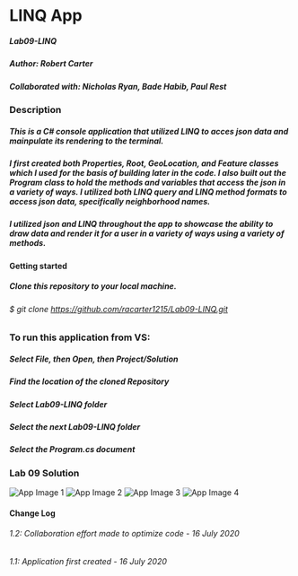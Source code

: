 # LINQ App
##### Lab09-LINQ
##### Author: Robert Carter
##### Collaborated with: Nicholas Ryan, Bade Habib, Paul Rest

### Description

##### This is a C# console application that utilized LINQ to acces json data and mainpulate its rendering to the terminal.
##### I first created both Properties, Root, GeoLocation, and Feature classes which I used for the basis of building later in the code. I also built out the Program class to hold the methods and variables that access the json in a variety of ways. I utilized both LINQ query and LINQ method formats to access json data, specifically neighborhood names. 
##### I utilized json and LINQ throughout the app to showcase the ability to draw data and render it for a user in a variety of ways using a variety of methods.

#### Getting started

##### Clone this repository to your local machine.
###### $ git clone https://github.com/racarter1215/Lab09-LINQ.git

### To run this application from VS:

##### Select File, then Open, then Project/Solution
##### Find the location of the cloned Repository
##### Select Lab09-LINQ folder
##### Select the next Lab09-LINQ folder
##### Select the Program.cs document

### Lab 09 Solution
![App Image 1](../assets/Lab09Solution1.png)
![App Image 2](../assets/Lab09Solution2.png)
![App Image 3](../assets/Lab09Solution3.png)
![App Image 4](../assets/Lab09Solution4and5.png)


#### Change Log

###### 1.2: Collaboration effort made to optimize code - 16 July 2020
###### 1.1: Application first created - 16 July 2020
